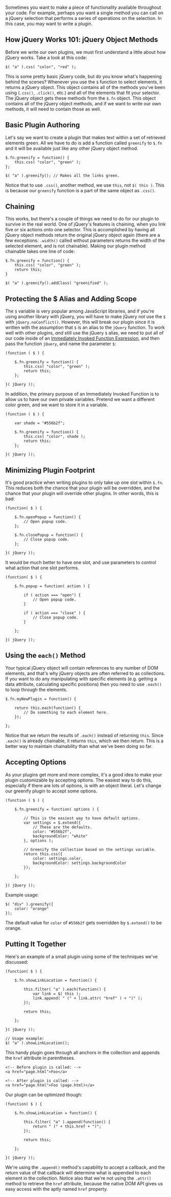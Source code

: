 <script>{
	"title": "How to Create a Basic Plugin",
	"level": "intermediate",
	"source": "http://jqfundamentals.com/legacy",
	"attribution": [ "jQuery Fundamentals" ]
}</script>

Sometimes you want to make a piece of functionality available throughout your code. For example, perhaps you want a single method you can call on a jQuery selection that performs a series of operations on the selection. In this case, you may want to write a plugin.

## How jQuery Works 101: jQuery Object Methods

Before we write our own plugins, we must first understand a little about how jQuery works. Take a look at this code:

```
$( "a" ).css( "color", "red" );
```

This is some pretty basic jQuery code, but do you know what's happening behind the scenes? Whenever you use the `$` function to select elements, it returns a jQuery object. This object contains all of the methods you've been using (`.css()`, `.click()`, etc.) and all of the elements that fit your selector. The jQuery object gets these methods from the `$.fn` object. This object contains all of the jQuery object methods, and if we want to write our own methods, it will need to contain those as well.

## Basic Plugin Authoring

Let's say we want to create a plugin that makes text within a set of retrieved elements green. All we have to do is add a function called `greenify` to `$.fn` and it will be available just like any other jQuery object method.

```
$.fn.greenify = function() {
	this.css( "color", "green" );
};

$( "a" ).greenify(); // Makes all the links green.
```

Notice that to use `.css()`, another method, we use `this`, not `$( this )`. This is because our `greenify` function is a part of the same object as `.css()`.

## Chaining

This works, but there's a couple of things we need to do for our plugin to survive in the real world. One of jQuery's features is chaining, when you link five or six actions onto one selector. This is accomplished by having all jQuery object methods return the original jQuery object again (there are a few exceptions: `.width()` called without parameters returns the width of the selected element, and is not chainable). Making our plugin method chainable takes one line of code:

```
$.fn.greenify = function() {
	this.css( "color", "green" );
	return this;
}

$( "a" ).greenify().addClass( "greenified" );
```

## Protecting the $ Alias and Adding Scope

The `$` variable is very popular among JavaScript libraries, and if you're using another library with jQuery, you will have to make jQuery not use the `$` with `jQuery.noConflict()`. However, this will break our plugin since it is written with the assumption that `$` is an alias to the `jQuery` function. To work well with other plugins, _and_ still use the jQuery `$` alias, we need to put all of our code inside of an [Immediately Invoked Function Expression](http://stage.learn.jquery.com/javascript-101/functions/#immediately-invoked-function-expression-iife), and then pass the function `jQuery`, and name the parameter `$`:

```
(function ( $ ) {

	$.fn.greenify = function() {
		this.css( "color", "green" );
		return this;
	};

}( jQuery ));
```

In addition, the primary purpose of an Immediately Invoked Function is to allow us to have our own private variables. Pretend we want a different color green, and we want to store it in a variable.

```
(function ( $ ) {

	var shade = "#556b2f";

	$.fn.greenify = function() {
		this.css( "color", shade );
		return this;
	};

}( jQuery ));
```

## Minimizing Plugin Footprint

It's good practice when writing plugins to only take up one slot within `$.fn`. This reduces both the chance that your plugin will be overridden, and the chance that your plugin will override other plugins. In other words, this is bad:

```
(function( $ ) {

	$.fn.openPopup = function() {
		// Open popup code.
	};

	$.fn.closePopup = function() {
		// Close popup code.
	};

}( jQuery ));
```

It would be much better to have one slot, and use parameters to control what action that one slot performs.

```
(function( $ ) {

	$.fn.popup = function( action ) {

		if ( action === "open") {
			// Open popup code.
		}

		if ( action === "close" ) {
			// Close popup code.
		}

	};

}( jQuery ));
```

## Using the `each()` Method

Your typical jQuery object will contain references to any number of DOM elements, and that's why jQuery objects are often referred to as collections. If you want to do any manipulating with specific elements (e.g. getting a data attribute, calculating specific positions) then you need to use `.each()` to loop through the elements.

```
$.fn.myNewPlugin = function() {

	return this.each(function() {
		// Do something to each element here.
	});

};
```

Notice that we return the results of `.each()` instead of returning `this`. Since `.each()` is already chainable, it returns `this`, which we then return. This is a better way to maintain chainability than what we've been doing so far.

## Accepting Options

As your plugins get more and more complex, it's a good idea to make your plugin customizable by accepting options. The easiest way to do this, especially if there are lots of options, is with an object literal. Let's change our greenify plugin to accept some options.

```
(function ( $ ) {

	$.fn.greenify = function( options ) {

		// This is the easiest way to have default options.
		var settings = $.extend({
			// These are the defaults.
			color: "#556b2f",
			backgroundColor: "white"
		}, options );

		// Greenify the collection based on the settings variable.
		return this.css({
			color: settings.color,
			backgroundColor: settings.backgroundColor
		});

	};

}( jQuery ));
```

Example usage:

```
$( "div" ).greenify({
	color: "orange"
});
```

The default value for `color` of `#556b2f` gets overridden by `$.extend()` to be orange.

## Putting It Together

Here's an example of a small plugin using some of the techniques we've discussed:

```
(function( $ ) {

	$.fn.showLinkLocation = function() {

		this.filter( "a" ).each(function() {
			var link = $( this );
			link.append( " (" + link.attr( "href" ) + ")" );
		});

		return this;

	};

}( jQuery ));

// Usage example:
$( "a" ).showLinkLocation();
```

This handy plugin goes through all anchors in the collection and appends the `href` attribute in parentheses.

```
<!-- Before plugin is called: -->
<a href="page.html">Foo</a>

<!-- After plugin is called: -->
<a href="page.html">Foo (page.html)</a>
```

Our plugin can be optimized though:

```
(function( $ ) {

	$.fn.showLinkLocation = function() {

		this.filter( "a" ).append(function() {
			return " (" + this.href + ")";
		});

		return this;

	};

}( jQuery ));
```

We're using the `.append()` method's capability to accept a callback, and the return value of that callback will determine what is appended to each element in the collection. Notice also that we're not using the `.attr()` method to retrieve the `href` attribute, because the native DOM API gives us easy access with the aptly named `href` property.
